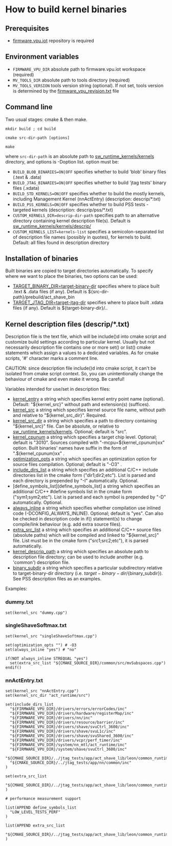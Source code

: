 # How to build kernel binaries

## Prerequisites

- [firmware.vpu.iot](https://github.com/intel-innersource/firmware.vpu.iot) repository is required

## Environment variables

- `FIRMWARE_VPU_DIR`
  absolute path to firmware.vpu.iot workspace (required)
- `MV_TOOLS_DIR`
  absolute path to tools directory (required)
- `MV_TOOLS_VERSION`
  tools version string (optional). If not set, tools version is determined by the [firmware_vpu_revision.txt](../firmware_vpu_revision.txt) file

## Command line

Two usual stages: cmake & then make.

```
mkdir build ; cd build

cmake src-dir-path [options]

make
```

where `src-dir-path` is an absolute path to [sw_runtime_kernels/kernels](.) directory, and options is -Doption list.
option must be:

- `BUILD_BLOB_BINARIES=ON|OFF`
  specifies whether to build 'blob' binary files (.text & .data)
- `BUILD_JTAG_BINARIES=ON|OFF`
  specifies whether to build 'jtag tests' binary files (.xdata)
- `BUILD_STD_KERNELS=ON|OFF`
  specifies whether to build the mostly kernels, including Management Kernel (nnActEntry) (description: descrip/*.txt)
- `BUILD_PSS_KERNELS=ON|OFF`
  specifies whether to build PSS tests - targeted kernels (description: descrip/pss/*.txt)
- `CUSTOM_KERNELS_DIR=descrip-dir-path`
  specifies path to an alternative directory containing kernel description file(s). Default is [sw_runtime_kernels/kernels/descrip/](./descrip/)
- `CUSTOM_KERNELS_LIST=kernels-list`
  specifies a semicolon-separated list of description file names (possibly in quotes), for kernels to build. Default: all files found in description directory

## Installation of binaries

Built binaries are copied to target directories automatically. To specify where we want to place the binaries, two options can be used:

- [TARGET_BINARY_DIR=target-binary-dir](TARGET_BINARY_DIR=target-binary-dir)
  specifies where to place built .text & .data files (if any). Default is ${src-dir-path}/prebuild/act_shave_bin
- [TARGET_JTAG_DIR=target-jtag-dir](TARGET_JTAG_DIR=target-jtag-dir)
  specifies where to place built .xdata files (if any). Default is ${target-binary-dir}/..

## Kernel description files (descrip/*.txt)

Description file is the text file, which will be include()d into cmake script and customize build settings according to particular kernel.
Usually but not necessarily description file contains one or more set() or list() cmake statements which assign a values to a dedicated variables.
As for cmake scripts, '#' character marks a comment line.

CAUTION: since description file include()d into cmake script, it can't be isolated from cmake script context.
So, you can unintentionally change the behaviour of cmake and even make it wrong. Be careful!

Variables intended for use/set in description files:

- [kernel_entry](kernel_entry)
  a string which specifies kernel entry point name (optional). Default: "${kernel_src}" without path and extension(s) (suffices).
- [kernel_src](kernel_src)
  a string which specifies kernel source file name, without path and relative to "${kernel_src_dir}". Required.
- [kernel_src_dir](kernel_src_dir)
  a string which specifies a path to directory containing "${kernel_src}" file.
  Can be absolute, or relative to [sw_runtime_kernels/kernels](sw_runtime_kernels/kernels). Optional; default is "src".
- [kernel_cpunum](kernel_cpunum)
  a string which specifies a target chip level. Optional; default is "3010".
  Sources compiled with "-mcpu=${kernel_cpunum}xx" option.
  Built binaries' names have suffix in the form of ".${kernel_cpunum}xx" .
- [optimization_opts](optimization_opts)
  a string which specifies an optimization option for source files compilation. Optional; default is "-O3" .
- [include_dirs_list](include_dirs_list)
  a string which specifies an additional C/C++ include directories list in the cmake form ("dir1;dir2;etc").
  List is parsed and each directory is prepended by "-I" automatically. Optional.
- [define_symbols_list](define_symbols_list]
  a string which specifies an additional C/C++ #define symbols list in the cmake form ("sym1;sym2;etc").
  List is parsed and each symbol is prepended by "-D" automatically. Optional.
- [always_inline](always_inline)
  a string which specifies whether compilation use inlined code (-DCONFIG_ALWAYS_INLINE). Optional; default is "yes".
  Can also be checked in description code in if() statement(s) to change compile/link behaviour (e.g. add extra source files).
- [extra_src_list](extra_src_list)
  a string which specifies an additional C/C++ source files (absolute paths) which will be compiled and linked to "${kernel_src}" file.
  List must be in the cmake form ("src1;src2;etc"), it is parsed automatically.
- [kernel_descrip_path](kernel_descrip_path)
  a string which specifies an absolute path to description file directory; can be used to include another (e.g. 'common') description file.
- [binary_subdir](binary_subdir)
  a string which specifies a particular subdirectory relative to target-binary-dir directory (i.e. ${target-binary-dir}/${binary_subdir}). See PSS description files as an examples.

Examples:

### dummy.txt

```
set(kernel_src "dummy.cpp")
```

### singleShaveSoftmax.txt

```
set(kernel_src "singleShaveSoftmax.cpp")

set(optimization_opts "") # -O3
set(always_inline "yes") # "no"

if(NOT always_inline STREQUAL "yes")
  set(extra_src_list "${CMAKE_SOURCE_DIR}/common/src/mvSubspaces.cpp")
endif()
```

### nnActEntry.txt

```
set(kernel_src "nnActEntry.cpp")
set(kernel_src_dir "act_runtime/src")

set(include_dirs_list
  "${FIRMWARE_VPU_DIR}/drivers/errors/errorCodes/inc"
  "${FIRMWARE_VPU_DIR}/drivers/hardware/registerMap/inc"
  "${FIRMWARE_VPU_DIR}/drivers/nn/inc"
  "${FIRMWARE_VPU_DIR}/drivers/resource/barrier/inc"
  "${FIRMWARE_VPU_DIR}/drivers/shave/svuCtrl_3600/inc"
  "${FIRMWARE_VPU_DIR}/drivers/shave/svuL1c/inc"
  "${FIRMWARE_VPU_DIR}/drivers/shave/svuShared_3600/inc"
  "${FIRMWARE_VPU_DIR}/drivers/vcpr/perf_timer/inc"
  "${FIRMWARE_VPU_DIR}/system/nn_mtl/act_runtime/inc"
  "${FIRMWARE_VPU_DIR}/system/shave/svuCtrl_3600/inc"
  "${CMAKE_SOURCE_DIR}/../jtag_tests/app/act_shave_lib/leon/common_runtime/inc"
  "${CMAKE_SOURCE_DIR}/../jtag_tests/app/nn/common/inc"
)

set(extra_src_list
  "${CMAKE_SOURCE_DIR}/../jtag_tests/app/act_shave_lib/leon/common_runtime/src/nn_fifo_manager.cpp"
)

# performance measurement support

list(APPEND define_symbols_list
  "LOW_LEVEL_TESTS_PERF"
)

list(APPEND extra_src_list
  "${CMAKE_SOURCE_DIR}/../jtag_tests/app/act_shave_lib/leon/common_runtime/src/nn_perf_manager.cpp"
)
```

